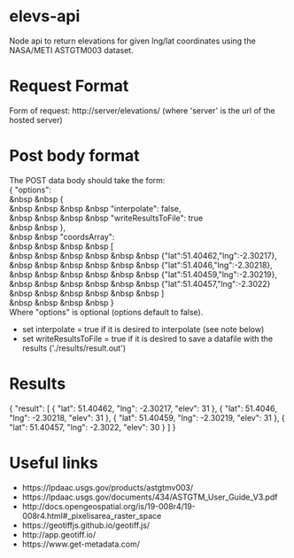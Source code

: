 # elevs-api
Node api to return elevations for given lng/lat coordinates using the NASA/METI ASTGTM003 dataset.
# Request Format
Form of request: http://server/elevations/ (where 'server' is the url of the hosted server)
# Post body format
The POST data body should take the form:
<br>
{ "options": <br>
&nbsp &nbsp {<br>
&nbsp &nbsp &nbsp &nbsp "interpolate": false,<br>
&nbsp &nbsp &nbsp &nbsp "writeResultsToFile": true <br>
&nbsp &nbsp },<br>
&nbsp &nbsp "coordsArray": <br>
&nbsp &nbsp &nbsp &nbsp [<br>
&nbsp &nbsp &nbsp &nbsp &nbsp &nbsp {"lat":51.40462,"lng":-2.30217},<br>
&nbsp &nbsp &nbsp &nbsp &nbsp &nbsp {"lat":51.4046,"lng":-2.30218},<br>
&nbsp &nbsp &nbsp &nbsp &nbsp &nbsp {"lat":51.40459,"lng":-2.30219},<br>
&nbsp &nbsp &nbsp &nbsp &nbsp &nbsp {"lat":51.40457,"lng":-2.3022}<br>
&nbsp &nbsp &nbsp &nbsp &nbsp &nbsp ]<br>
&nbsp &nbsp &nbsp &nbsp }<br>
Where "options" is optional (options default to false).
<ul>
  <li>set interpolate = true if it is desired to interpolate (see note below)</li>
  <li>set writeResultsToFile = true if it is desired to save a datafile with the results ('./results/result.out')</li>
</ul>

# Results
{
    "result": [
        {
            "lat": 51.40462,
            "lng": -2.30217,
            "elev": 31
        },
        {
            "lat": 51.4046,
            "lng": -2.30218,
            "elev": 31
        },
        {
            "lat": 51.40459,
            "lng": -2.30219,
            "elev": 31
        },
        {
            "lat": 51.40457,
            "lng": -2.3022,
            "elev": 30
        }
    ]
}

# Useful links
<ul>
  <li>https://lpdaac.usgs.gov/products/astgtmv003/</li>
  <li>https://lpdaac.usgs.gov/documents/434/ASTGTM_User_Guide_V3.pdf </li>
  <li>http://docs.opengeospatial.org/is/19-008r4/19-008r4.html#_pixelisarea_raster_space</li>
  <li>https://geotiffjs.github.io/geotiff.js/</li>
  <li>http://app.geotiff.io/</li>
  <li>https://www.get-metadata.com/</li>
</ul>
